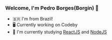 ### Welcome, I'm Pedro Borges(Borgin) 👋

<!--
**BorgesPedro/BorgesPedro** is a ✨ _special_ ✨ repository because its `README.md` (this file) appears on your GitHub profile.

Here are some ideas to get you started:


- 👯 I’m looking to collaborate on ...
- 🤔 I’m looking for help with ...
- 💬 Ask me about ...
- 📫 How to reach me: ...
- 😄 Pronouns: ...
- ⚡ Fun fact: ...

- 🔭 Looking for new opportunities
-->
- 🇧🇷 I'm from Brazil!
- 🖥️ Currently working on Codeby
- 🌱 I'm currently studying [ReactJS](https://reactjs.org/) and [NodeJS](https://nodejs.org/)
